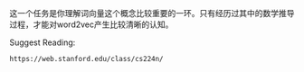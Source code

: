 这一个任务是你理解词向量这个概念比较重要的一环。只有经历过其中的数学推导过程，才能对word2vec产生比较清晰的认知。

Suggest Reading:
```
https://web.stanford.edu/class/cs224n/
```
